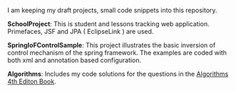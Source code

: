I am keeping my draft projects, small code snippets into this repository.

**SchoolProject**: This is student and lessons tracking web application. Primefaces, JSF and JPA ( EclipseLink ) are used.

**SpringIoFControlSample**: This project illustrates the basic inversion of control mechanism of the spring framework. The examples are coded with both xml and annotation based configuration.

**Algorithms**: Includes my code solutions for the questions in the [Algorithms 4th Editon Book](https://algs4.cs.princeton.edu/home/).  
